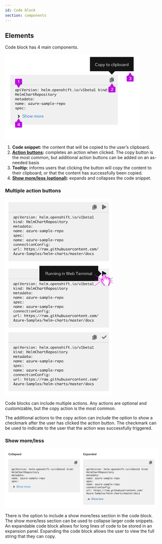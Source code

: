 ```yaml
---
id: Code block
section: components
---
```


## Elements
Code block has 4 main components.

<img src="./img/code-block-structure.png" alt="Elements of the code block component" width="441"/>

1. **Code snippet:**  the content that will be copied to the user’s clipboard.
2. **[Action buttons](#multiple-action-buttons):** completes an action when clicked. The copy button is the most common, but additional action buttons can be added on an as-needed basis
3. **Tooltip:** informs users that clicking the button will copy the content to their clipboard, or that the content has successfully been copied.
4. **[Show more/less (optional)](#show-moreless):** expands and collapses the code snippet.

### Multiple action buttons

<img src="./img/code-block-multiple-actions.png" alt="Code block with multiple actions" width="355"/>

Code blocks can include multiple actions. Any actions are optional and customizable, but the copy action is the most common.

The additional actions to the copy action can include the option to show a checkmark after the user has clicked the action button. The checkmark can be used to indicate to the user that the action was successfully triggered.

### Show more/less

<img src="./img/code-block-collapsed-expanded.png" alt="Expanded and collapsed code block" width="758"/>

There is the option to include a show more/less section in the code block. The show more/less section can be used to collapse larger code snippets. An expandable code block allows for long lines of code to be stored in an expansion panel. Expanding the code block allows the user to view the full string that they can copy.
